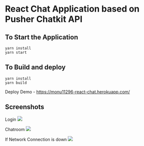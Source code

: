 # React Chat Application based on Pusher Chatkit API
  
## To Start the Application

```
yarn install
yarn start
```


## To Build and deploy

```
yarn install
yarn build
```
Deploy Demo - https://monu11296-react-chat.herokuapp.com/

## Screenshots

Login
![](https://i.imgur.com/f65t7kP.png)

Chatroom
![](https://i.imgur.com/Fk1T0pN.png)

If Network Connection is down
![](https://i.imgur.com/Hb2ogQj.png)
